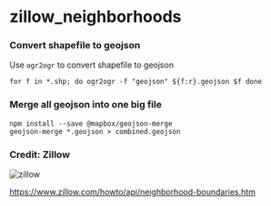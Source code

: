 # zillow_neighborhoods

### Convert shapefile to geojson
Use `ogr2ogr` to convert shapefile to geojson

```
for f in *.shp; do ogr2ogr -f "geojson" ${f:r}.geojson $f done
```

### Merge all geojson into one big file

```
npm install --save @mapbox/geojson-merge
geojson-merge *.geojson > combined.geojson
```

### Credit: Zillow

![zillow](https://www.zillowstatic.com/vstatic/41c25c3/static/logos/Zillow_Logo_HoodsProvided_RightAligned.gif)

https://www.zillow.com/howto/api/neighborhood-boundaries.htm
